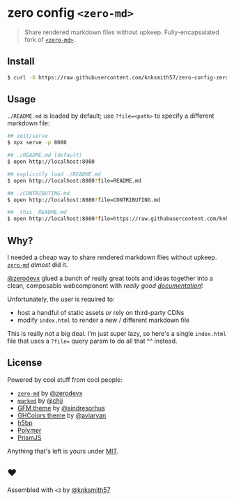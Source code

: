 zero config `<zero-md>`
======================

> Share rendered markdown files without upkeep. Fully-encapsulated fork of [`<zero-md>`][zero-md].


## Install
```sh
$ curl -O https://raw.githubusercontent.com/knksmith57/zero-config-zero-md/master/docs/index.html
```


## Usage
`./README.md` is loaded by default; use `?file=<path>` to specify a different markdown file:

```sh
## zeit/serve
$ npx serve -p 8080

## ./README.md (default)
$ open http://localhost:8080

## explicitly load ./README.md
$ open http://localhost:8080?file=README.md

## ./CONTRIBUTING.md
$ open http://localhost:8080?file=CONTRIBUTING.md

## _this_ README.md
$ open http://localhost:8080?file=https://raw.githubusercontent.com/knksmith57/zero-config-zero-md/master/README.md
```


## Why?
I needed a cheap way to share rendered markdown files without upkeep. [`zero-md`][zero-md] _almost_ did it.

[@zerodevx] glued a bunch of really great tools and ideas together into a clean, composable webcomponent with
_really good [documentation][zero-md-docs]_!

Unfortunately, the user is required to:
* host a handful of static assets _or_ rely on third-party CDNs
* modify `index.html` to render a new / different markdown file

This is really not a big deal. I'm just super lazy, so here's a single `index.html` file that uses a `?file=` query param to do all that ^^ instead.


## License
Powered by cool stuff from cool people:
* [`zero-md`][zero-md] by [@zerodevx]
* [`marked`][marked] by [@chjj]
* [GFM theme][gfm-theme] by [@sindresorhus]
* [GHColors theme][ghc-theme] by [@aviaryan]
* [h5bp]
* [Polymer]
* [PrismJS]

Anything that's left is yours under [MIT].


## ♥︎
Assembled with `<3` by [@knksmith57]


[ghc-theme]: https://github.com/PrismJS/prism-themes/blob/master/themes/prism-ghcolors.css
[gfm-theme]: https://github.com/sindresorhus/github-markdown-css
[h5bp]: https://github.com/h5bp/html5-boilerplate
[marked]: https://github.com/chjj/marked
[MIT]: https://choosealicense.com/licenses/mit/
[Polymer]: https://github.com/Polymer/polymer
[PrismJS]: https://github.com/PrismJS/prism
[zero-md]: https://github.com/zerodevx/zero-md
[zero-md-docs]: https://zerodevx.github.io/zero-md/

[@aviaryan]: https://github.com/aviaryan
[@chjj]: https://github.com/chjj
[@knksmith57]: https://twitter.com/knksmith57
[@sindresorhus]: https://github.com/sindresorhus
[@zerodevx]: https://github.com/zerodevx

